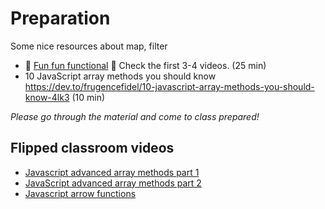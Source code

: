 # Preparation

Some nice resources about map, filter
- :dizzy: [Fun fun functional](https://www.youtube.com/playlist?list=PL0zVEGEvSaeEd9hlmCXrk5yUyqUag-n84) :dizzy: Check the first 3-4 videos. (25 min)
- 10 JavaScript array methods you should know https://dev.to/frugencefidel/10-javascript-array-methods-you-should-know-4lk3 (10 min)

_Please go through the material and come to class prepared!_

## Flipped classroom videos
- [Javascript advanced array methods part 1](https://youtu.be/wBKv2EX2hw8)
- [JavaScript advanced array methods part 2](https://youtu.be/w4FNF8FLjQU)
- [Javascript arrow functions](https://youtu.be/DFyfbJk4sZw)
